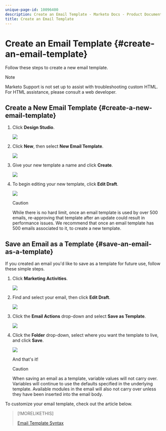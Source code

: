 ```yaml
---
unique-page-id: 10096400
description: Create an Email Template - Marketo Docs - Product Documentation
title: Create an Email Template
---
```


# Create an Email Template {#create-an-email-template}

Follow these steps to create a new email template.

>[!NOTE]
>
>Marketo Support is not set up to assist with troubleshooting custom HTML. For HTML assistance, please consult a web developer.

## Create a New Email Template {#create-a-new-email-template}

1. Click **Design Studio**.

   ![](assets/designstudio.png)

1. Click **New**, then select **New Email Template**.

   ![](assets/ds-two.png)

1. Give your new template a name and click **Create**.

   ![](assets/three-1.png)

1. To begin editing your new template, click **Edit Draft**.

   ![](assets/4.png)

   >[!CAUTION]
   >
   >While there is no hard limit, once an email template is used by over 500 emails, re-approving that template after an update could result in performance issues. We recommend that once an email template has 500 emails associated to it, to create a new template.

## Save an Email as a Template {#save-an-email-as-a-template}

If you created an email you'd like to save as a template for future use, follow these simple steps.

1. Click **Marketing Activities**.

   ![](assets/one.png)

1. Find and select your email, then click **Edit Draft**.

   ![](assets/two-1.png)

1. Click the **Email Actions** drop-down and select **Save as Template**.

   ![](assets/four-1.png)

1. Click the **Folder** drop-down, select where you want the template to live, and click **Save**.

   ![](assets/five-1.png)

   And that's it!

   >[!CAUTION]
   >
   >When saving an email as a template, variable values will not carry over. Variables will continue to use the defaults specified in the underlying template. Available modules in the email will also not carry over unless they have been inserted into the email body.

To customize your email template, check out the article below.

>[!MORELIKETHIS]
>
>[Email Template Syntax](email-template-syntax.md)

